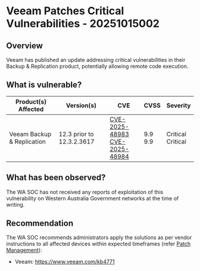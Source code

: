 # Veeam Patches Critical Vulnerabilities - 20251015002

## Overview

Veeam has published an update addressing critical vulnerabilities in their Backup & Replication product, potentially allowing remote code execution.

## What is vulnerable?

| Product(s) Affected        | Version(s)                | CVE                                                                | CVSS | Severity |
| -------------------------- | ------------------------- | ------------------------------------------------------------------ | ---- | -------- |
| Veeam Backup & Replication | 12.3 prior to 12.3.2.3617 | [CVE-2025-48983](https://nvd.nist.gov/vuln/detail/CVE-2025-48983)<br>[CVE-2025-48984](https://nvd.nist.gov/vuln/detail/CVE-2025-48984) | 9.9 <br> 9.9| Critical <br>Critical|
## What has been observed?

The WA SOC has not received any reports of exploitation of this vulnerability on Western Australia Government networks at the time of writing.

## Recommendation

The WA SOC recommends administrators apply the solutions as per vendor instructions to all affected devices within expected timeframes (refer [Patch Management](../guidelines/patch-management.md)):

- Veeam: <https://www.veeam.com/kb4771>
